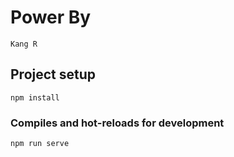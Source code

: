 # Power By
```Kang R```
## Project setup
```
npm install
```

### Compiles and hot-reloads for development
```
npm run serve
```
